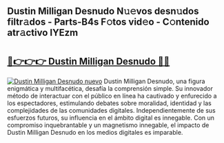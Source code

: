 ## Dustin Milligan Desnudo N𝚞𝚎vos desn𝚞dos filtr𝚊dos - Parts-B4s F𝚘tos vid𝚎o - C𝚘ntenido atr𝚊ctivo IYEzm

# <h2><a href="http://mb0fyx.tromn.icu/?c=Dustin+Milligan+Desnudo">🔗👉👉👉 Dustin Milligan Desnudo 🔗🔗</a></h2>

[![Dustin Milligan Desnudo nuevo](https://i.imgur.com/pEAQMta.gif)](http://mb0fyx.tromn.icu/?c=Dustin+Milligan+Desnudo)
Dustin Milligan Desnudo, una figura enigmática y multifacética, desafía la comprensión simple. Su innovador método de interactuar con el público en línea ha cautivado y enfurecido a los espectadores, estimulando debates sobre moralidad, identidad y las complejidades de las comunidades digitales. Independientemente de sus esfuerzos futuros, su influencia en el ámbito digital es innegable. Con un compromiso inquebrantable y un magnetismo innegable, el impacto de Dustin Milligan Desnudo en los medios digitales es imparable.
